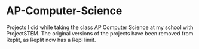 # AP-Computer-Science
Projects I did while taking the class AP Computer Science at my school with ProjectSTEM.
The original versions of the projects have been removed from Replit, as Replit now has a Repl limit.
